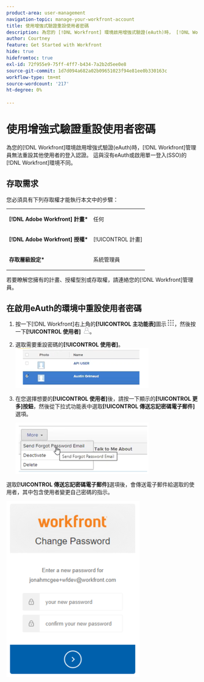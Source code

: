```yaml
---
product-area: user-management
navigation-topic: manage-your-workfront-account
title: 使用增強式驗證重設使用者密碼
description: 為您的 [!DNL Workfront] 環境啟用增強式驗證(eAuth)時， [!DNL Workfront] 管理員無法重設其他使用者的登入認證。 這與沒有eAuth或啟用單一登入(SSO)的 [!DNL Workfront] 環境不同。
author: Courtney
feature: Get Started with Workfront
hide: true
hidefromtoc: true
exl-id: 72f955e9-75ff-4ff7-b434-7a2b2d5ee0e8
source-git-commit: 1d7d094a682a02b09651023f94e81ee0b330163c
workflow-type: tm+mt
source-wordcount: '217'
ht-degree: 0%

---
```


# 使用增強式驗證重設使用者密碼

<!--This article has been hidden by request-->

為您的[!DNL Workfront]環境啟用增強式驗證(eAuth)時，[!DNL Workfront]管理員無法重設其他使用者的登入認證。 這與沒有eAuth或啟用單一登入(SSO)的[!DNL Workfront]環境不同。

## 存取需求

您必須具有下列存取權才能執行本文中的步驟：

<table style="table-layout:auto"> 
 <col> 
 <col> 
 <tbody> 
  <tr> 
   <td role="rowheader"><strong>[!DNL Adobe Workfront] 計畫*</strong></td> 
   <td> <p> 任何</p> </td> 
  </tr> 
  <tr> 
   <td role="rowheader"><strong>[!DNL Adobe Workfront] 授權*</strong></td> 
   <td> <p>[!UICONTROL 計畫]</p> </td> 
  </tr> 
  <tr> 
   <td role="rowheader"><strong>存取層級設定*</strong></td> 
   <td> <p>系統管理員 </p> </td> 
  </tr> 
 </tbody> 
</table>

若要瞭解您擁有的計畫、授權型別或存取權，請連絡您的[!DNL Workfront]管理員。

## 在啟用eAuth的環境中重設使用者密碼

1. 按一下[!DNL Workfront]右上角的&#x200B;**[!UICONTROL 主功能表]**&#x200B;圖示![主功能表圖示](assets/main-menu-icon.png)，然後按一下&#x200B;**[!UICONTROL 使用者]** ![使用者圖示](assets/users-icon-in-main-menu.png)。



1. 選取需要重設密碼的&#x200B;**[!UICONTROL 使用者]**。
   ![選取使用者](assets/100520classicnweselectuser-350x105.png)

1. 在您選擇想要的&#x200B;**[!UICONTROL 使用者]**&#x200B;後，請按一下顯示的&#x200B;**[!UICONTROL 更多]按鈕**，然後從下拉式功能表中選取&#x200B;**[!UICONTROL 傳送忘記密碼電子郵件]**&#x200B;選項。

   ![傳送忘記密碼電子郵件](assets/100520classicnwesendemail-350x134.png)

選取&#x200B;**[!UICONTROL 傳送忘記密碼電子郵件]**&#x200B;選項後，會傳送電子郵件給選取的使用者，其中包含使用者變更自己密碼的指示。

![重設電子郵件](assets/pwresetemail-resized-350x461.png)
